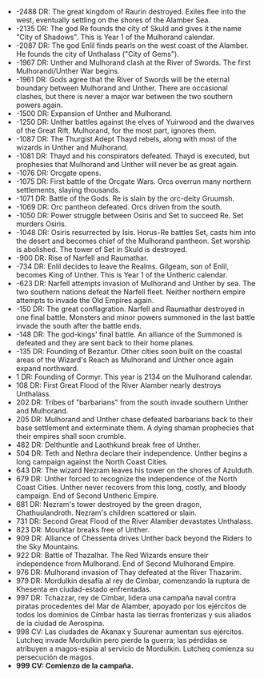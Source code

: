 - -2488 DR: The great kingdom of Raurin destroyed. Exiles flee into the west, eventually settling on the shores of the Alamber Sea.
- -2135 DR: The god Re founds the city of Skuld and gives it the name "City of Shadows". This is Year 1 of the Mulhorand calendar.
- -2087 DR: The god Enlil finds pearls on the west coast of the Alamber. He founds the city of Unthalass ("City of Gems").
- -1967 DR: Unther and Mulhorand clash at the River of Swords. The first Mulhorandi/Unther War begins.
- -1961 DR: Gods agree that the River of Swords will be the eternal boundary between Mulhorand and Unther. There are occasional clashes, but there is never a major war between the two southern powers again.
- -1500 DR: Expansion of Unther and Mulhorand.
- -1250 DR: Unther battles against the elves of Yuirwood and the dwarves of the Great Rift. Mulhorand, for the most part, ignores them.
- -1087 DR: The Thurgist Adept Thayd rebels, along with most of the wizards in Unther and Mulhorand.
- -1081 DR: Thayd and his conspirators defeated. Thayd is executed, but prophesies that Mulhorand and Unther will never be as great again.
- -1076 DR: Orcgate opens.
- -1075 DR: First battle of the Orcgate Wars. Orcs overrun many northern settlements, slaying thousands.
- -1071 DR: Battle of the Gods. Re is slain by the orc-deity Gruumsh.
- -1069 DR: Orc pantheon defeated. Orcs driven from the south.
- -1050 DR: Power struggle between Osiris and Set to succeed Re. Set murders Osiris.
- -1048 DR: Osiris resurrected by Isis. Horus-Re battles Set, casts him into the desert and becomes chief of the Mulhorand pantheon. Set worship is abolished. The tower of Set in Skuld is destroyed.
- -900 DR: Rise of Narfell and Raumathar.
- -734 DR: Enlil decides to leave the Realms. Gilgeam, son of Enlil, becomes King of Unther. This is Year 1 of the Untheric calendar.
- -623 DR: Narfell attempts invasion of Mulhorand and Unther by sea. The two southern nations defeat the Narfell fleet. Neither northern empire attempts to invade the Old Empires again.
- -150 DR: The great conflagration. Narfell and Raumathar destroyed in one final battle. Monsters and minor powers summoned in the last battle invade the south after the battle ends.
- -148 DR: The god-kings' final battle. An alliance of the Summoned is defeated and they are sent back to their home planes.
- -135 DR: Founding of Bezantur. Other cities soon built on the coastal areas of the Wizard's Reach as Mulhorand and Unther once again expand northward.
- 1 DR: Founding of Cormyr. This year is 2134 on the Mulhorand calendar.
- 108 DR: First Great Flood of the River Alamber nearly destroys Unthalass.
- 202 DR: Tribes of "barbarians" from the south invade southern Unther and Mulhorand.
- 205 DR: Mulhorand and Unther chase defeated barbarians back to their base settlement and exterminate them. A dying shaman prophecies that their empires shall soon crumble.
- 482 DR: Delthuntle and Laothkund break free of Unther.
- 504 DR: Teth and Nethra declare their independence. Unther begins a long campaign against the North Coast Cities.
- 643 DR: The wizard Nezram leaves his tower on the shores of Azulduth.
- 679 DR: Unther forced to recognize the independence of the North Coast Cities. Unther never recovers from this long, costly, and bloody campaign. End of Second Untheric Empire.
- 681 DR: Nezram's tower destroyed by the green dragon, Chathuulandroth. Nezram's children scattered or slain.
- 731 DR: Second Great Flood of the River Alamber devastates Unthalass.
- 823 DR: Mourktar breaks free of Unther.
- 909 DR: Alliance of Chessenta drives Unther back beyond the Riders to the Sky Mountains.
- 922 DR: Battle of Thazalhar. The Red Wizards ensure their independence from Mulhorand. End of Second Mulhorand Empire.
- 976 DR: Mulhorand invasion of Thay defeated at the River Thazarim.
- 979 DR: Mordulkin desafía al rey de Címbar, comenzando la ruptura de Khesenta en ciudad-estado enfrentadas.
- 997 DR: Tchazzar, rey de Címbar, lidera una campaña naval contra piratas procedentes del Mar de Alamber, apoyado por los ejércitos de todos los dominios de Címbar hasta las tierras fronterizas y sus aliados de la ciudad de Aerospina.
- 998 CV: Las ciudades de Akanax y Suurenar aumentan sus ejércitos. Lutcheq invade Mordulkin pero pierde la guerra; las pérdidas se atribuyen a magos-espía al servicio de Mordulkin. Lutcheq comienza su persecución de magos.
- **999 CV: Comienzo de la campaña.**